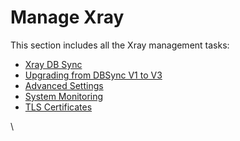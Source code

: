 # Manage Xray

This section includes all the Xray management tasks:

* [Xray DB Sync](xray-less-than-greater-than-jfrog-external-db-sync.md)
* [Upgrading from DBSync V1 to V3](migration-guide-for-self-hosted-customers-upgrading-from-dbsync-v1-to-v3.md)
* [Advanced Settings](advanced-settings.md)
* [System Monitoring](system-monitoring.md)
* [TLS Certificates](tls-certificates/)



\
